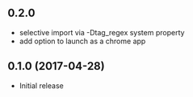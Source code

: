 ## 0.2.0

* selective import via -Dtag_regex system property
* add option to launch as a chrome app

## 0.1.0 (2017-04-28)

* Initial release

